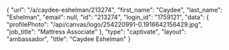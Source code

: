 {
    "url": "\/a\/caydee-eshelman\/213274",
    "first_name": "Caydee",
    "last_name": "Eshelman",
    "email": null,
    "id": "213274",
    "login_id": "1759121",
    "data": {
        "profilePhoto": "\/api\/canvas\/logo\/254220991-0.1916642156429.jpg",
        "job_title": "Mattress Associate"
    },
    "type": "captivate",
    "layout": "ambassador",
    "title": "Caydee Eshelman"
}